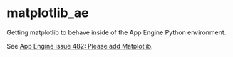 # matplotlib_ae
Getting matplotlib to behave inside of the App Engine Python environment.

See [App Engine issue 482: Please add Matplotlib](https://code.google.com/p/googleappengine/issues/detail?id=482).
